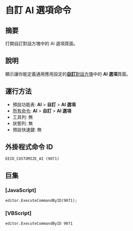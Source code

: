 # 自訂 AI 選項命令

## 摘要

打開自訂對話方塊中的 AI 選項頁面。

## 說明

顯示讓你能定義通用應用設定的[**自訂**對話方塊](../../dlg/customize/index)中的 **AI 選項**頁面。

## 運行方法

- 預設功能表: **AI** > **自訂** > **AI 選項**
- [所有命令](all_commands): **AI** > **自訂** > **AI 選項**
- 工具列: 無
- 狀態列: 無
- 預設快速鍵: 無

## 外掛程式命令 ID

```
EEID_CUSTOMIZE_AI (9071)```

## 巨集

### \[JavaScript\]

```
editor.ExecuteCommandByID(9071);
```

### \[VBScript\]

```
editor.ExecuteCommandByID 9071
```
